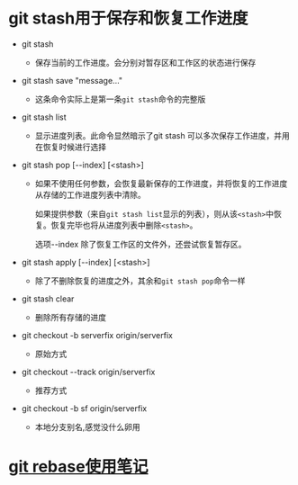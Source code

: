 # git stash用于保存和恢复工作进度

* git stash

  * 保存当前的工作进度。会分别对暂存区和工作区的状态进行保存

* git stash save "message..."

  * 这条命令实际上是第一条`git stash`命令的完整版

* git stash list

  * 显示进度列表。此命令显然暗示了git stash 可以多次保存工作进度，并用在恢复时候进行选择

* git stash pop \[--index\] \[&lt;stash&gt;\]

  * 如果不使用任何参数，会恢复最新保存的工作进度，并将恢复的工作进度从存储的工作进度列表中清除。

    如果提供参数（来自`git stash list`显示的列表），则从该`<stash>`中恢复。恢复完毕也将从进度列表中删除`<stash>`。

    选项--index 除了恢复工作区的文件外，还尝试恢复暂存区。

* git stash apply \[--index\] \[&lt;stash&gt;\]

  * 除了不删除恢复的进度之外，其余和`git stash pop`命令一样

* git stash clear

  * 删除所有存储的进度

* git checkout -b serverfix origin/serverfix

  * 原始方式

* git checkout --track origin/serverfix

  * 推荐方式

* git checkout -b sf origin/serverfix

  * 本地分支别名,感觉没什么卵用

# [git rebase使用笔记](https://www.jianshu.com/p/cca69cb695a6)



